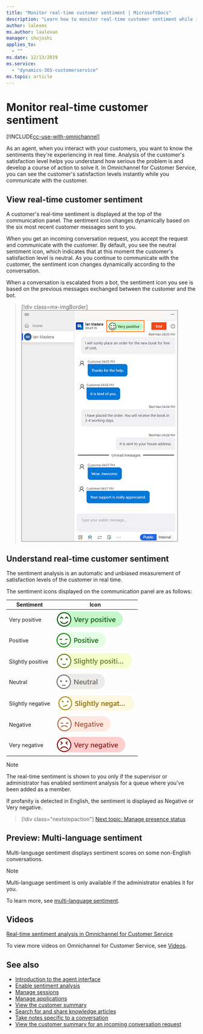 ```yaml
---
title: "Monitor real-time customer sentiment | MicrosoftDocs"
description: "Learn how to monitor real-time customer sentiment while interacting with customers."
author: lalexms
ms.author: laalexan
manager: shujoshi
applies_to: 
  - ""
ms.date: 12/13/2019
ms.service: 
  - "dynamics-365-customerservice"
ms.topic: article
---
```


# Monitor real-time customer sentiment

[!INCLUDE[cc-use-with-omnichannel](../../../includes/cc-use-with-omnichannel.md)]

As an agent, when you interact with your customers, you want to know the sentiments they're experiencing in real time. Analysis of the customer's satisfaction level helps you understand how serious the problem is and develop a course of action to solve it. In Omnichannel for Customer Service, you can see the customer's satisfaction levels instantly while you communicate with the customer.

## View real-time customer sentiment

A customer's real-time sentiment is displayed at the top of the communication panel. The sentiment icon changes dynamically based on the six most recent customer messages sent to you.

When you get an incoming conversation request, you accept the request and communicate with the customer. By default, you see the neutral sentiment icon, which indicates that at this moment the customer's satisfaction level is neutral. As you continue to communicate with the customer, the sentiment icon changes dynamically according to the conversation.

When a conversation is escalated from a bot, the sentiment icon you see is based on the previous messages exchanged between the customer and the bot.

> [!div class=mx-imgBorder]
> ![Very positive sentiment](../../media/oceh/sentiment-very-positive-cc.png "Very positive sentiment")

## Understand real-time customer sentiment

The sentiment analysis is an automatic and unbiased measurement of satisfaction levels of the customer in real time.

The sentiment icons displayed on the communication panel are as follows:

| Sentiment | Icon |
|--------------------------|---------------------------------------------------|
| Very positive | ![Very positive sentiment](../../media/oceh/sentiment-very-positive.png "Very positive sentiment") |
| Positive | ![Positive sentiment](../../media//oceh/sentiment-positive.png "Positive sentiment") |
| Slightly positive | ![Slightly positive sentiment](../../media/oceh/sentiment-slightly-positive.png "Slightly positive sentiment") |
| Neutral | ![Neutral sentiment](../../media/oceh/sentiment-neutral.png "Neutral sentiment") |
| Slightly negative | ![Slightly negative sentiment](../../media/oceh/sentiment-slightly-negative.png "Slightly negative sentiment") |
| Negative | ![Negative sentiment](../../media/oceh/sentiment-negative.png " Negative sentiment") |
| Very negative | ![Very negative sentiment](../../media/oceh/sentiment-very-negative.png "Very negative sentiment") |

> [!Note]
> The real-time sentiment is shown to you only if the supervisor or administrator has enabled sentiment analysis for a queue where you've been added as a member.

If profanity is detected in English, the sentiment is displayed as Negative or Very negative.

> [!div class="nextstepaction"]
> [Next topic: Manage presence status](oc-manage-presence-status.md)

##  Preview: Multi-language sentiment

Multi-language sentiment displays sentiment scores on some non-English conversations.

> [!Note]
> Multi-language sentiment is only available if the administrator enables it for you.

To learn more, see [multi-language sentiment](../../administrator/enable-sentiment-analysis.md).
## Videos
[Real-time sentiment analysis in Omnichannel for Customer Service](https://go.microsoft.com/fwlink/p/?linkid=2114615)

To view more videos on Omnichannel for Customer Service, see [Videos](../../videos.md).
## See also

- [Introduction to the agent interface](oc-introduction-agent-interface.md)
- [Enable sentiment analysis](../../administrator/enable-sentiment-analysis.md)
- [Manage sessions](oc-manage-sessions.md)
- [Manage applications](oc-manage-applications.md)
- [View the customer summary](oc-customer-summary.md)
- [Search for and share knowledge articles](oc-search-knowledge-articles.md)
- [Take notes specific to a conversation](oc-take-notes.md)
- [View the customer summary for an incoming conversation request](oc-view-customer-summary-incoming-conversation-request.md)